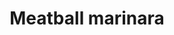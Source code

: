 ---
title: Meatball marinara
slug: double-cheesy-pork-meatball-marinara
time: 30-35
ingredients:
  - ingredient: aubergine
    count: 1
    units: false
  - ingredient: garlic
    count: 2
    units: cloves
  - ingredient: pork mince
    count: 300
    units: g
  - ingredient: oregano
    count: 3
    units: Tsp
  - ingredient: cheddar cheese
    count: 60
    units: g
  - ingredient: parmesan cheese
    count: 20
    units: g
  - ingredient: rocket
    count: 40
    units: g
  - ingredient: olives
    count: 100
    units: g
  - ingredient: Lea & Perrins
    count: 2
    units: glugs
---